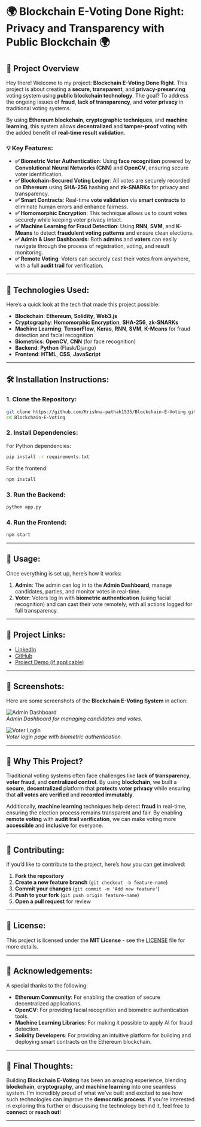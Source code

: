# 🌍 Blockchain E-Voting Done Right: Privacy and Transparency with Public Blockchain 🌍

## 🚀 **Project Overview**

Hey there! Welcome to my project: **Blockchain E-Voting Done Right**. This project is about creating a **secure, transparent**, and **privacy-preserving** voting system using **public blockchain technology**. The goal? To address the ongoing issues of **fraud**, **lack of transparency**, and **voter privacy** in traditional voting systems. 

By using **Ethereum blockchain**, **cryptographic techniques**, and **machine learning**, this system allows **decentralized** and **tamper-proof** voting with the added benefit of **real-time result validation**. 

### 💡 **Key Features**:
- **✅ Biometric Voter Authentication**: Using **face recognition** powered by **Convolutional Neural Networks (CNN)** and **OpenCV**, ensuring secure voter identification.
- **✅ Blockchain-Secured Voting Ledger**: All votes are securely recorded on **Ethereum** using **SHA-256** hashing and **zk-SNARKs** for privacy and transparency.
- **✅ Smart Contracts**: Real-time **vote validation** via **smart contracts** to eliminate human errors and enhance fairness.
- **✅ Homomorphic Encryption**: This technique allows us to count votes securely while keeping voter privacy intact.
- **✅ Machine Learning for Fraud Detection**: Using **RNN**, **SVM**, and **K-Means** to detect **fraudulent voting patterns** and ensure clean elections.
- **✅ Admin & User Dashboards**: Both **admins** and **voters** can easily navigate through the process of registration, voting, and result monitoring.
- **✅ Remote Voting**: Voters can securely cast their votes from anywhere, with a full **audit trail** for verification.

---

## 🔧 **Technologies Used**:
Here’s a quick look at the tech that made this project possible:

- **Blockchain**: **Ethereum**, **Solidity**, **Web3.js**
- **Cryptography**: **Homomorphic Encryption**, **SHA-256**, **zk-SNARKs**
- **Machine Learning**: **TensorFlow**, **Keras**, **RNN**, **SVM**, **K-Means** for fraud detection and facial recognition
- **Biometrics**: **OpenCV**, **CNN** (for face recognition)
- **Backend**: **Python** (Flask/Django)
- **Frontend**: **HTML**, **CSS**, **JavaScript**

---

## 🛠️ **Installation Instructions**:

### **1. Clone the Repository**:
```bash
git clone https://github.com/Krishna-pathak1535/Blockchain-E-Voting.git
cd Blockchain-E-Voting
```

### **2. Install Dependencies**:
For Python dependencies:
```bash
pip install -r requirements.txt
```

For the frontend:
```bash
npm install
```

### **3. Run the Backend**:
```bash
python app.py
```

### **4. Run the Frontend**:
```bash
npm start
```

---

## 🚀 **Usage**:

Once everything is set up, here’s how it works:

1. **Admin**: The admin can log in to the **Admin Dashboard**, manage candidates, parties, and monitor votes in real-time.
2. **Voter**: Voters log in with **biometric authentication** (using facial recognition) and can cast their vote remotely, with all actions logged for full transparency.

---

## 🔗 **Project Links**:

- [LinkedIn](https://www.linkedin.com/in/rachanamangilipelly)  
- [GitHub](https://github.com/Rachanamangilipelly)  
- [Project Demo (if applicable)](https://github.com/Rachanamangilipelly/Blockchain-E-Voting.git)

---

## 📸 **Screenshots**:

Here are some screenshots of the **Blockchain E-Voting System** in action:

![Admin Dashboard](https://img.shields.io/badge/Admin%20Dashboard-blue?style=for-the-badge&logo=ethereum&logoColor=white)  
*Admin Dashboard for managing candidates and votes.*

![Voter Login](https://img.shields.io/badge/Voter%20Login-green?style=for-the-badge&logo=ethereum&logoColor=white)  
*Voter login page with biometric authentication.*

---

## 🎯 **Why This Project?**

Traditional voting systems often face challenges like **lack of transparency**, **voter fraud**, and **centralized control**. By using **blockchain**, we built a **secure**, **decentralized** platform that **protects voter privacy** while ensuring that **all votes are verified** and **recorded immutably**. 

Additionally, **machine learning** techniques help detect **fraud** in real-time, ensuring the election process remains transparent and fair. By enabling **remote voting** with **audit trail verification**, we can make voting more **accessible** and **inclusive** for everyone.

---

## 🤝 **Contributing**:

If you’d like to contribute to the project, here’s how you can get involved:
1. **Fork the repository**
2. **Create a new feature branch** (`git checkout -b feature-name`)
3. **Commit your changes** (`git commit -m 'Add new feature'`)
4. **Push to your fork** (`git push origin feature-name`)
5. **Open a pull request** for review

---

## 📜 **License**:

This project is licensed under the **MIT License** - see the [LICENSE](LICENSE) file for more details.

---

## 🙏 **Acknowledgements**:

A special thanks to the following:
- **Ethereum Community**: For enabling the creation of secure decentralized applications.
- **OpenCV**: For providing facial recognition and biometric authentication tools.
- **Machine Learning Libraries**: For making it possible to apply AI for fraud detection.
- **Solidity Developers**: For providing an intuitive platform for building and deploying smart contracts on the Ethereum blockchain.

---

## 🌟 **Final Thoughts**:

Building **Blockchain E-Voting** has been an amazing experience, blending **blockchain**, **cryptography**, and **machine learning** into one seamless system. I’m incredibly proud of what we’ve built and excited to see how such technologies can improve the **democratic process**. If you're interested in exploring this further or discussing the technology behind it, feel free to **connect** or **reach out**!

---
